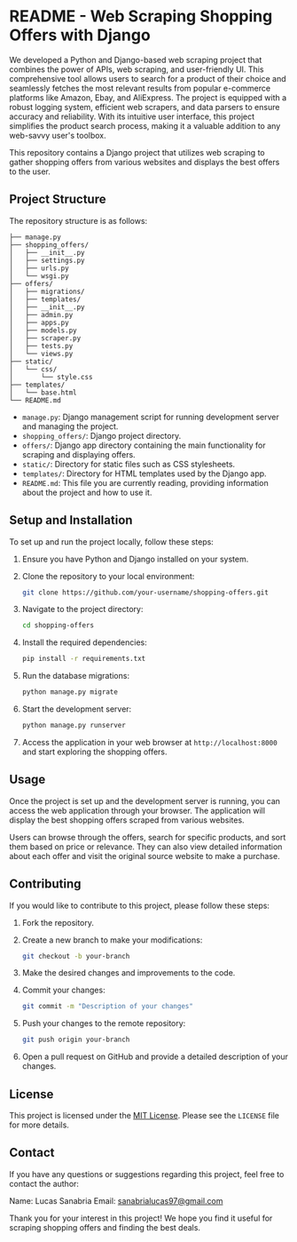 # README - Web Scraping Shopping Offers with Django

We developed a Python and Django-based web scraping project that combines the power of APIs, web scraping, and user-friendly UI. This comprehensive tool allows users to search for a product of their choice and seamlessly fetches the most relevant results from popular e-commerce platforms like Amazon, Ebay, and AliExpress. The project is equipped with a robust logging system, efficient web scrapers, and data parsers to ensure accuracy and reliability. With its intuitive user interface, this project simplifies the product search process, making it a valuable addition to any web-savvy user's toolbox.

This repository contains a Django project that utilizes web scraping to gather shopping offers from various websites and displays the best offers to the user.

## Project Structure

The repository structure is as follows:

```
├── manage.py
├── shopping_offers/
│   ├── __init__.py
│   ├── settings.py
│   ├── urls.py
│   └── wsgi.py
├── offers/
│   ├── migrations/
│   ├── templates/
│   ├── __init__.py
│   ├── admin.py
│   ├── apps.py
│   ├── models.py
│   ├── scraper.py
│   ├── tests.py
│   └── views.py
├── static/
│   └── css/
│       └── style.css
├── templates/
│   └── base.html
└── README.md
```

- `manage.py`: Django management script for running development server and managing the project.
- `shopping_offers/`: Django project directory.
- `offers/`: Django app directory containing the main functionality for scraping and displaying offers.
- `static/`: Directory for static files such as CSS stylesheets.
- `templates/`: Directory for HTML templates used by the Django app.
- `README.md`: This file you are currently reading, providing information about the project and how to use it.

## Setup and Installation

To set up and run the project locally, follow these steps:

1. Ensure you have Python and Django installed on your system.

2. Clone the repository to your local environment:

   ```bash
   git clone https://github.com/your-username/shopping-offers.git
   ```

3. Navigate to the project directory:

   ```bash
   cd shopping-offers
   ```

4. Install the required dependencies:

   ```bash
   pip install -r requirements.txt
   ```

5. Run the database migrations:

   ```bash
   python manage.py migrate
   ```

6. Start the development server:

   ```bash
   python manage.py runserver
   ```

7. Access the application in your web browser at `http://localhost:8000` and start exploring the shopping offers.

## Usage

Once the project is set up and the development server is running, you can access the web application through your browser. The application will display the best shopping offers scraped from various websites.

Users can browse through the offers, search for specific products, and sort them based on price or relevance. They can also view detailed information about each offer and visit the original source website to make a purchase.

## Contributing

If you would like to contribute to this project, please follow these steps:

1. Fork the repository.

2. Create a new branch to make your modifications:

   ```bash
   git checkout -b your-branch
   ```

3. Make the desired changes and improvements to the code.

4. Commit your changes:

   ```bash
   git commit -m "Description of your changes"
   ```

5. Push your changes to the remote repository:

   ```bash
   git push origin your-branch
   ```

6. Open a pull request on GitHub and provide a detailed description of your changes.

## License

This project is licensed under the [MIT License](LICENSE). Please see the `LICENSE` file for more details.

## Contact

If you have any questions or suggestions regarding this project, feel free to contact the author:

Name: Lucas Sanabria
Email: sanabrialucas97@gmail.com

Thank you for your interest in this project! We hope you find it useful for scraping shopping offers and finding the best deals.
